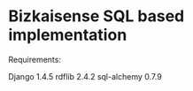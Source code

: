 Bizkaisense SQL based implementation
=====================================

Requirements:

Django 1.4.5
rdflib 2.4.2
sql-alchemy 0.7.9
